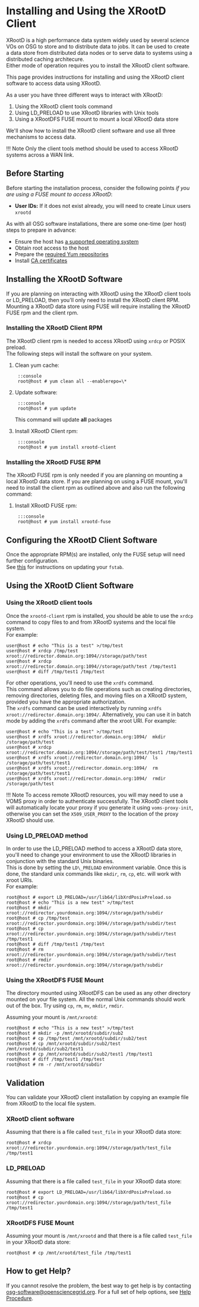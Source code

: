 Installing and Using the XRootD Client 
==============================================

XRootD is a high performance data system widely used by several science VOs on OSG to store and to distribute data to
jobs. 
It can be used to create a data store from distributed data nodes or to serve data to systems using a distributed
caching architecure.  
Either mode of operation requires you to install the XRootD client software.

This page provides instructions for installing and using the XRootD client software to access data using XRootD.

As a user you have three different ways to interact with XRootD: 

1. Using the XRootD client tools command 
1. Using LD\_PRELOAD to use XRootD libraries with Unix tools
1. Using a XRootDFS FUSE mount to mount a local XRootD data store

We'll show how to install the XRootD client software and use all three mechanisms to access data.

!!! Note
    Only the client tools method should be used to access XRootD systems across a WAN link.


Before Starting
---------------

Before starting the installation process, consider the following points *if you are using a FUSE mount to access
XRootD*:

-   **User IDs:** If it does not exist already, you will need to create Linux users `xrootd` 

As with all OSG software installations, there are some one-time (per host) steps to prepare in advance:

- Ensure the host has [a supported operating system](../release/supported_platforms)
- Obtain root access to the host
- Prepare the [required Yum repositories](../common/yum)
- Install [CA certificates](../common/ca)


Installing the XRootD Software
------------------------------

If you are planning on interacting with XRootD using the XRootD client tools  or LD\_PRELOAD, then you'll only need to install the XRootD
client RPM.
Mounting a XRootD data store using FUSE will require installing the XRootD FUSE rpm and the client rpm.

### Installing the XRootD Client RPM

The XRootD client rpm is needed to access XRootD using `xrdcp` or POSIX preload.  
The following steps will install the software on your system.

1. Clean yum cache:

        ::console
        root@host # yum clean all --enablerepo=\*

1. Update software:

        :::console
        root@host # yum update

    This command will update **all** packages

1. Install XRootD Client rpm:

        :::console
        root@host # yum install xrootd-client


### Installing the XRootD FUSE RPM

The XRootD FUSE rpm is only needed if you are planning on mounting a local XRootD data store.
If you are planning on using a FUSE mount, you'll need to install the client rpm as outlined above and also run the following command:

1. Install XRootD FUSE rpm:

        :::console
        root@host # yum install xrootd-fuse


Configuring the XRootD Client Software
--------------------------------------

Once the appropriate RPM(s) are installed, only the FUSE setup will need further configuration.  
See [this](/docs/data//install-xrootd/#optional-enabling-a-fuse-mount) for instructions on updating your `fstab`.


Using the XRootD Client Software
----------------------------------

### Using the XRootD client tools

Once the `xrootd-client` rpm is installed, you should be able to use the `xrdcp` command to copy files to and from
XRootD systems and the local file system.  
For example:

``` console
user@host # echo "This is a test" >/tmp/test 
user@host # xrdcp /tmp/test xroot://redirector.domain.org:1094//storage/path/test 
user@host # xrdcp xroot://redirector.domain.org:1094//storage/path/test /tmp/test1 
user@host # diff /tmp/test1 /tmp/test 
```

For other operations, you'll need to use the `xrdfs` command.  
This command allows you to do file operations such as creating directories, removing directories, deleting files, and
moving files on a XRootD system, provided you have the appropriate authorization.  
The `xrdfs` command can be used interactively by running `xrdfs xroot://redirector.domain.org:1094/`.
Alternatively, you can use it in batch mode by adding the `xrdfs` command after the xroot URI.  For example:

``` console
user@host # echo "This is a test" >/tmp/test 
user@host # xrdfs xroot://redirector.domain.org:1094/  mkdir  /storage/path/test
user@host # xrdcp xroot://redirector.domain.org:1094//storage/path/test/test1 /tmp/test1 
user@host # xrdfs xroot://redirector.domain.org:1094/  ls  /storage/path/test/test1
user@host # xrdfs xroot://redirector.domain.org:1094/  rm  /storage/path/test/test1
user@host # xrdfs xroot://redirector.domain.org:1094/  rmdir  /storage/path/test
```


!!! Note
    To access remote XRootD resources, you will may need to use a VOMS proxy in order to authenticate successfully.  The
    XRootD client tools will automatically locate your proxy if you generate it using `voms-proxy-init`, otherwise you
    can set the `X509_USER_PROXY` to the location of the proxy XRootD should use.

### Using LD\_PRELOAD method

In order to use the LD\_PRELOAD method to access a XRootD data store, you'll need to change your environment to use the
XRootD libraries in conjunction with the standard Unix binaries.  
This is done by setting the `LD\_PRELOAD` environment variable. 
Once this is done, the standard unix commands like `mkdir`, `rm`, `cp`, etc. will work with xroot URIs.  
For example:

``` console
root@host # export LD_PRELOAD=/usr/lib64/libXrdPosixPreload.so 
root@host # echo "This is a new test" >/tmp/test 
root@host # mkdir xroot://redirector.yourdomain.org:1094//storage/path/subdir
root@host # cp /tmp/test xroot://redirector.yourdomain.org:1094//storage/path/subdir/test 
root@host # cp xroot://redirector.yourdomain.org:1094//storage/path/subdir/test /tmp/test1 
root@host # diff /tmp/test1 /tmp/test 
root@host # rm xroot://redirector.yourdomain.org:1094//storage/path/subdir/test 
root@host # rmdir xroot://redirector.yourdomain.org:1094//storage/path/subdir
```

### Using the XRootDFS FUSE Mount

The directory mounted using XRootDFS can be used as any other directory mounted on your file system. 
All the normal Unix commands should work out of the box.
Try using `cp`, `rm`, `mv`, `mkdir`, `rmdir`.

Assuming your mount is `/mnt/xrootd`:

``` console
root@host # echo "This is a new test" >/tmp/test 
root@host # mkdir -p /mnt/xrootd/subdir/sub2
root@host # cp /tmp/test /mnt/xrootd/subdir/sub2/test 
root@host # cp /mnt/xrootd/subdir/sub2/test /mnt/xrootd/subdir/sub2/test1 
root@host # cp /mnt/xrootd/subdir/sub2/test1 /tmp/test1 
root@host # diff /tmp/test1 /tmp/test 
root@host # rm -r /mnt/xrootd/subdir
```

Validation
----------

You can validate your XRootD client installation by copying an example file from XRootD to the local file system.

### XRootD client software

Assuming that there is a file called `test_file` in your XRootD data store:

``` console
root@host # xrdcp xroot://redirector.yourdomain.org:1094//storage/path/test_file /tmp/test1
```

### LD\_PRELOAD

Assuming that there is a file called `test_file` in your XRootD data store:

``` console
root@host # export LD_PRELOAD=/usr/lib64/libXrdPosixPreload.so
root@host # cp xroot://redirector.yourdomain.org:1094//storage/path/test_file /tmp/test1
```


### XRootDFS FUSE Mount

Assuming your mount is `/mnt/xrootd` and that there is a file called `test_file` in your XRootD data store:

``` console
root@host # cp /mnt/xrootd/test_file /tmp/test1
```



How to get Help?
----------------

If you cannot resolve the problem, the best way to get help is by contacting <osg-software@opensciencegrid.org>.
For a full set of help options, see [Help Procedure](../common/help).

